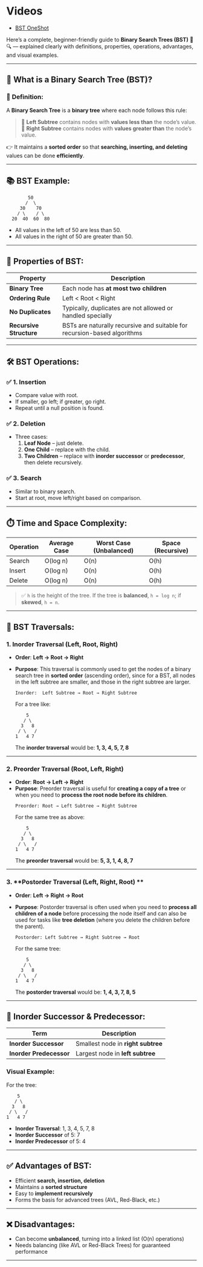 # Videos
- [BST OneShot](https://youtu.be/nwySujCaeH0?si=XOtzE_jEgZ09RkHp)

Here’s a complete, beginner-friendly guide to **Binary Search Trees (BST)** 🌳🔍 — explained clearly with definitions, properties, operations, advantages, and visual examples.

---

## 🌲 What is a **Binary Search Tree (BST)?**

### 🔹 **Definition**:
A **Binary Search Tree** is a **binary tree** where each node follows this rule:

> 📌 **Left Subtree** contains nodes with **values less than** the node’s value.  
> 📌 **Right Subtree** contains nodes with **values greater than** the node’s value.

👉 It maintains a **sorted order** so that **searching, inserting, and deleting** values can be done **efficiently**.

---

## 📚 BST Example:

```
        50
       /  \
     30    70
    / \    / \
  20  40  60  80
```

- All values in the left of 50 are less than 50.
- All values in the right of 50 are greater than 50.

---

## 🧠 Properties of BST:

| Property               | Description                                           |
|------------------------|-------------------------------------------------------|
| **Binary Tree**        | Each node has **at most two children**               |
| **Ordering Rule**      | Left < Root < Right                                   |
| **No Duplicates**      | Typically, duplicates are not allowed or handled specially |
| **Recursive Structure**| BSTs are naturally recursive and suitable for recursion-based algorithms |

---

## 🛠️ BST Operations:

### ✅ **1. Insertion**
- Compare value with root.
- If smaller, go left; if greater, go right.
- Repeat until a null position is found.

### ✅ **2. Deletion**
- Three cases:
  1. **Leaf Node** – just delete.
  2. **One Child** – replace with the child.
  3. **Two Children** – replace with **inorder successor** or **predecessor**, then delete recursively.

### ✅ **3. Search**
- Similar to binary search.
- Start at root, move left/right based on comparison.

---

## ⏱️ Time and Space Complexity:

| Operation   | Average Case | Worst Case (Unbalanced) | Space (Recursive) |
|-------------|--------------|--------------------------|--------------------|
| Search      | O(log n)     | O(n)                     | O(h)               |
| Insert      | O(log n)     | O(n)                     | O(h)               |
| Delete      | O(log n)     | O(n)                     | O(h)               |

> ✅ `h` is the height of the tree. If the tree is **balanced**, `h = log n`; if **skewed**, `h = n`.

---

## 🧩 BST Traversals:

### 1. **Inorder Traversal (Left, Root, Right)**
   - **Order**: **Left → Root → Right**
   - **Purpose**: This traversal is commonly used to get the nodes of a binary search tree in **sorted order** (ascending order), since for a BST, all nodes in the left subtree are smaller, and those in the right subtree are larger.
   
     ```
     Inorder:  Left Subtree → Root → Right Subtree
     ```
     For a tree like:
     ```
         5
        / \
       3   8
      / \   /
     1   4 7
     ```
     The **inorder traversal** would be: **1, 3, 4, 5, 7, 8**

---

### 2. **Preorder Traversal (Root, Left, Right)**
   - **Order**: **Root → Left → Right**
   - **Purpose**: Preorder traversal is useful for **creating a copy of a tree** or when you need to **process the root node before its children**.
     ```
     Preorder: Root → Left Subtree → Right Subtree
     ```
     For the same tree as above:
     ```
         5
        / \
       3   8
      / \   /
     1   4 7
     ```
     The **preorder traversal** would be: **5, 3, 1, 4, 8, 7**

---

### 3. **Postorder Traversal (Left, Right, Root) **
   - **Order**: **Left → Right → Root**
   - **Purpose**: Postorder traversal is often used when you need to **process all children of a node** before processing the node itself and can also be used for tasks like **tree deletion** (where you delete the children before the parent).
  
     ```
     Postorder: Left Subtree → Right Subtree → Root
     ```
     For the same tree:
     ```
         5
        / \
       3   8
      / \   /
     1   4 7
     ```
     The **postorder traversal** would be: **1, 4, 3, 7, 8, 5**

---

## 🔁 Inorder Successor & Predecessor:

| Term                  | Description                                |
|-----------------------|--------------------------------------------|
| **Inorder Successor** | Smallest node in **right subtree**         |
| **Inorder Predecessor** | Largest node in **left subtree**          |

### Visual Example:
For the tree:
```
    5
   / \
  3   8
 / \   /
1   4 7
```
- **Inorder Traversal**: 1, 3, 4, 5, 7, 8
- **Inorder Successor** of 5: 7
- **Inorder Predecessor** of 5: 4
---

## ✅ Advantages of BST:

- Efficient **search, insertion, deletion**
- Maintains a **sorted structure**
- Easy to **implement recursively**
- Forms the basis for advanced trees (AVL, Red-Black, etc.)

---

## ❌ Disadvantages:

- Can become **unbalanced**, turning into a linked list (O(n) operations)
- Needs balancing (like AVL or Red-Black Trees) for guaranteed performance

---

